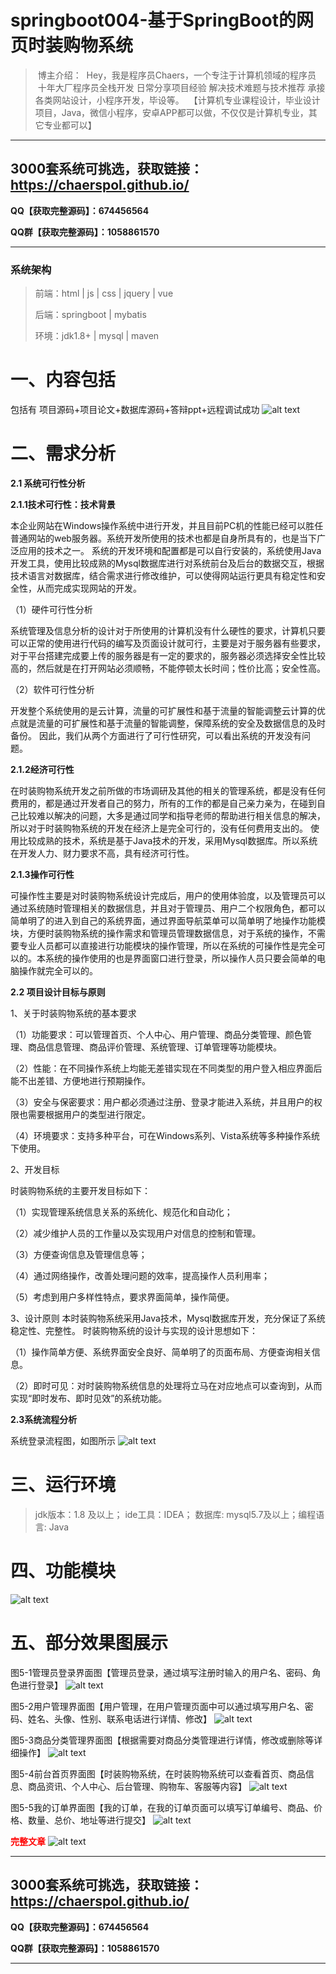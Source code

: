 # springboot004-基于SpringBoot的网页时装购物系统

>  博主介绍：
>  Hey，我是程序员Chaers，一个专注于计算机领域的程序员
>  十年大厂程序员全栈开发‍ 日常分享项目经验 解决技术难题与技术推荐 承接各类网站设计，小程序开发，毕设等。
>  【计算机专业课程设计，毕业设计项目，Java，微信小程序，安卓APP都可以做，不仅仅是计算机专业，其它专业都可以】

 <hr>

## 3000套系统可挑选，获取链接：https://chaerspol.github.io/

<p size="5" color="red"><b>QQ【获取完整源码】：674456564</b></p>

<p size="5" color="red"><b>QQ群【获取完整源码】：1058861570</b></p>

<hr>

### 系统架构

> 前端：html | js | css | jquery | vue
>
> 后端：springboot | mybatis
> 
> 环境：jdk1.8+ | mysql | maven

# 一、内容包括
包括有  项目源码+项目论文+数据库源码+答辩ppt+远程调试成功
![alt text](images/image.png)

# 二、需求分析

**2.1 系统可行性分析**

**2.1.1技术可行性：技术背景**

本企业网站在Windows操作系统中进行开发，并且目前PC机的性能已经可以胜任普通网站的web服务器。系统开发所使用的技术也都是自身所具有的，也是当下广泛应用的技术之一。
系统的开发环境和配置都是可以自行安装的，系统使用Java开发工具，使用比较成熟的Mysql数据库进行对系统前台及后台的数据交互，根据技术语言对数据库，结合需求进行修改维护，可以使得网站运行更具有稳定性和安全性，从而完成实现网站的开发。

（1）硬件可行性分析

系统管理及信息分析的设计对于所使用的计算机没有什么硬性的要求，计算机只要可以正常的使用进行代码的编写及页面设计就可行，主要是对于服务器有些要求，对于平台搭建完成要上传的服务器是有一定的要求的，服务器必须选择安全性比较高的，然后就是在打开网站必须顺畅，不能停顿太长时间；性价比高；安全性高。

（2）软件可行性分析

开发整个系统使用的是云计算，流量的可扩展性和基于流量的智能调整云计算的优点就是流量的可扩展性和基于流量的智能调整，保障系统的安全及数据信息的及时备份。
因此，我们从两个方面进行了可行性研究，可以看出系统的开发没有问题。

**2.1.2经济可行性**

在时装购物系统开发之前所做的市场调研及其他的相关的管理系统，都是没有任何费用的，都是通过开发者自己的努力，所有的工作的都是自己亲力亲为，在碰到自己比较难以解决的问题，大多是通过同学和指导老师的帮助进行相关信息的解决，所以对于时装购物系统的开发在经济上是完全可行的，没有任何费用支出的。
使用比较成熟的技术，系统是基于Java技术的开发，采用Mysql数据库。所以系统在开发人力、财力要求不高，具有经济可行性。

**2.1.3操作可行性** 

可操作性主要是对时装购物系统设计完成后，用户的使用体验度，以及管理员可以通过系统随时管理相关的数据信息，并且对于管理员、用户二个权限角色，都可以简单明了的进入到自己的系统界面，通过界面导航菜单可以简单明了地操作功能模块，方便时装购物系统的操作需求和管理员管理数据信息，对于系统的操作，不需要专业人员都可以直接进行功能模块的操作管理，所以在系统的可操作性是完全可以的。本系统的操作使用的也是界面窗口进行登录，所以操作人员只要会简单的电脑操作就完全可以的。

**2.2 项目设计目标与原则**

1、关于时装购物系统的基本要求

（1）功能要求：可以管理首页、个人中心、用户管理、商品分类管理、颜色管理、商品信息管理、商品评价管理、系统管理、订单管理等功能模块。

（2）性能：在不同操作系统上均能无差错实现在不同类型的用户登入相应界面后能不出差错、方便地进行预期操作。

（3）安全与保密要求：用户都必须通过注册、登录才能进入系统，并且用户的权限也需要根据用户的类型进行限定。

（4）环境要求：支持多种平台，可在Windows系列、Vista系统等多种操作系统下使用。

2、开发目标

时装购物系统的主要开发目标如下：

（1）实现管理系统信息关系的系统化、规范化和自动化；

（2）减少维护人员的工作量以及实现用户对信息的控制和管理。

（3）方便查询信息及管理信息等；

（4）通过网络操作，改善处理问题的效率，提高操作人员利用率；

（5）考虑到用户多样性特点，要求界面简单，操作简便。

3、设计原则
本时装购物系统采用Java技术，Mysql数据库开发，充分保证了系统稳定性、完整性。 
时装购物系统的设计与实现的设计思想如下： 

（1）操作简单方便、系统界面安全良好、简单明了的页面布局、方便查询相关信息。

（2）即时可见：对时装购物系统信息的处理将立马在对应地点可以查询到，从而实现“即时发布、即时见效”的系统功能。 

**2.3系统流程分析**

系统登录流程图，如图所示
![alt text](images/image-11.png)

# 三、运行环境

> jdk版本：1.8 及以上； ide工具：IDEA； 数据库: mysql5.7及以上；编程语言: Java



# 四、功能模块
![alt text](images/image-2.png)

# 五、部分效果图展示
图5-1管理员登录界面图【管理员登录，通过填写注册时输入的用户名、密码、角色进行登录】
![alt text](images/image-3.png)

图5-2用户管理界面图【用户管理，在用户管理页面中可以通过填写用户名、密码、姓名、头像、性别、联系电话进行详情、修改】
![alt text](images/image-4.png)

图5-3商品分类管理界面图【根据需要对商品分类管理进行详情，修改或删除等详细操作】
![alt text](images/image-5.png)

图5-4前台首页界面图【时装购物系统，在时装购物系统可以查看首页、商品信息、商品资讯、个人中心、后台管理、购物车、客服等内容】
![alt text](images/image-6.png)

图5-5我的订单界面图【我的订单，在我的订单页面可以填写订单编号、商品、价格、数量、总价、地址等进行提交】
![alt text](images/image-7.png)


 <font  color="red"><b>完整文章</b></font>
 ![alt text](images/wps.exe_20250808_084829.png)

<hr>

## 3000套系统可挑选，获取链接：https://chaerspol.github.io/

<p size="5" color="red"><b>QQ【获取完整源码】：674456564</b></p>

<p size="5" color="red"><b>QQ群【获取完整源码】：1058861570</b></p>

<hr>